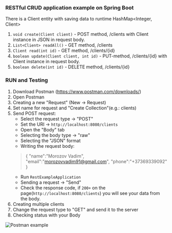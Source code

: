 ### RESTful CRUD application example on Spring Boot

There is a Client entity with saving data to runtime HashMap<Integer, Client>

1. `void create(Client client)` - POST method, /clients with Client instance in JSON in request body.
2. `List<Client> readAll()` - GET method, /clients
3. `Client read(int id)` - GET method, /clients/{id}
4. `boolean update(Client client, int id)` - PUT-method, /clients/{id} with Client instance in request body.
5. `boolean delete(int id)` - DELETE method, /clients/{id}

### RUN and Testing

1. Download Postman (https://www.postman.com/downloads/)
1. Open Postman
1. Creating a new "Request" (New -> Request)
1. Set name for request and "Create Collection"(e.g.: clients)
1. Send POST request:
    * Select the request type -> "POST"
    * Set the URI -> `http://localhost:8080/clients`
    * Open the "Body" tab
    * Selecting the body type -> "raw"
    * Selecting the "JSON" format
    * Writing the request body:
    >{
         	"name":"Morozov Vadim",
         	"email":"morozovvadim91@gmail.com",
         	"phone":"+37369339092"
         }
    * Run `RestExampleApplication`
    * Sending a request -> "Send"
    * Check the response code, if `200+` on the page(`http://localhost:8080/clients`) you will see your data from the body.
1. Creating multiple clients
1. Change the request type to "GET" and send it to the server
1. Checking status with your Body

![Postman example](https://i.imgur.com/Kd4eyWT.png)
